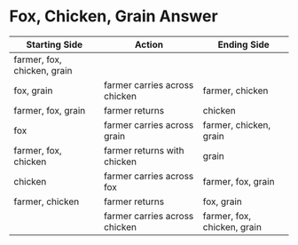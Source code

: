 # Fox, Chicken, Grain Answer

|Starting Side              |Action                       |Ending Side                |
|---------------------------|-----------------------------|---------------------------|
|farmer, fox, chicken, grain|                             |                           |
|fox, grain                 |farmer carries across chicken|farmer, chicken            |
|farmer, fox, grain         |farmer returns               |chicken                    |
|fox                        |farmer carries across grain  |farmer, chicken, grain     |
|farmer, fox, chicken       |farmer returns with chicken  |grain                      |
|chicken                    |farmer carries across fox    |farmer, fox, grain         |
|farmer, chicken            |farmer returns               |fox, grain                 |
|                           |farmer carries across chicken|farmer, fox, chicken, grain|
